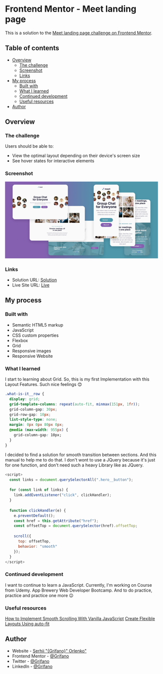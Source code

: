 # Frontend Mentor - Meet landing page

This is a solution to the [Meet landing page challenge on Frontend Mentor](https://www.frontendmentor.io/challenges/meet-landing-page-rbTDS6OUR).

## Table of contents

- [Overview](#overview)
  - [The challenge](#the-challenge)
  - [Screenshot](#screenshot)
  - [Links](#links)
- [My process](#my-process)
  - [Built with](#built-with)
  - [What I learned](#what-i-learned)
  - [Continued development](#continued-development)
  - [Useful resources](#useful-resources)
- [Author](#author)
<!-- - [Acknowledgments](#acknowledgments) -->

## Overview

### The challenge

Users should be able to:

- View the optimal layout depending on their device's screen size
- See hover states for interactive elements

### Screenshot

![](./assets/ScreenShot.jpg)

### Links

- Solution URL: [Solution](https://www.frontendmentor.io/solutions/meet-landing-page-using-grid-css-and-smooth-transition-between-section-1d2GXQoll7)
- Live Site URL: [Live](https://grifano.github.io/FM__Meet-Landing-Page/)

## My process

### Built with

- Semantic HTML5 markup
- JavaScript
- CSS custom properties
- Flexbox
- Grid
- Responsive images
- Responsive Website

### What I learned

I start to learning about Grid. So, this is my first Implementation with this Layout Features. Such nice feelings 😊
```css
.what-is-it__row {
  display: grid;
  grid-template-columns: repeat(auto-fit, minmax(151px, 1fr));
  grid-column-gap: 30px;
  grid-row-gap: 10px;
  list-style-type: none;
  margin: 0px 0px 80px 0px;
  @media (max-width: 955px) {
    grid-column-gap: 10px;
  }
}
```

I decided to find a solution for smooth transition between sections. And this manual to help me to do that. I don't wont to use a JQuery because it's just for one function, and don't need such a heavy Library like as JQuery.
```js
<script>
  const links = document.querySelectorAll(".hero__button");

  for (const link of links) {
    link.addEventListener("click", clickHandler);
  }

  function clickHandler(e) {
    e.preventDefault();
    const href = this.getAttribute("href");
    const offsetTop = document.querySelector(href).offsetTop;

    scroll({
      top: offsetTop,
      behavior: "smooth"
    });
  }
</script>
```

### Continued development

I want to continue to learn a JavaScript. Currently, I'm working on Course from Udemy. App Brewery Web Developer Bootcamp. And to do practice, practice and practice one more 😉

### Useful resources 

[How to Implement Smooth Scrolling With Vanilla JavaScript](https://webdesign.tutsplus.com/tutorials/smooth-scrolling-vanilla-javascript--cms-35165)
[Create Flexible Layouts Using auto-fit](https://www.freecodecamp.org/learn/responsive-web-design/css-grid/create-flexible-layouts-using-auto-fit)


## Author

- Website - [Serhii "{Grifano}" Orlenko"](https://grifano.webflow.io/)
- Frontend Mentor - [@Grifano](https://www.frontendmentor.io/profile/Grifano)
- Twitter - [@Grifano](https://twitter.com/OrlenkoSerhii)
- LinkedIn - [@Grifano](https://www.linkedin.com/in/serhii-orlenko-44aaa4a3/)
